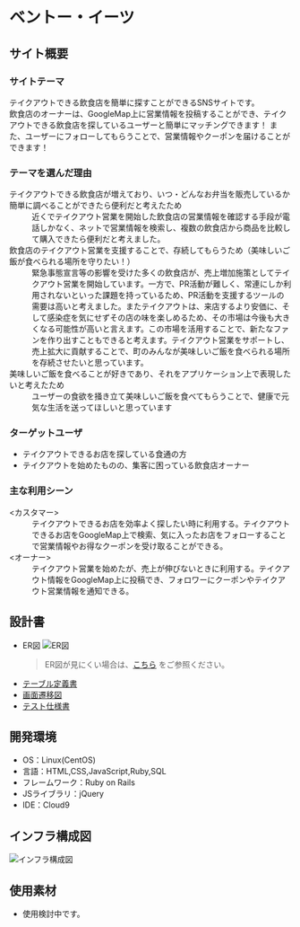 # ベントー・イーツ

## サイト概要

### サイトテーマ
テイクアウトできる飲食店を簡単に探すことができるSNSサイトです。<br>
飲食店のオーナーは、GoogleMap上に営業情報を投稿することができ、テイクアウトできる飲食店を探しているユーザーと簡単にマッチングできます！
また、ユーザーにフォローしてもらうことで、営業情報やクーポンを届けることができます！

### テーマを選んだ理由
<dl>
  <dt>テイクアウトできる飲食店が増えており、いつ・どんなお弁当を販売しているか簡単に調べることができたら便利だと考えたため</dt>
  <dd>近くでテイクアウト営業を開始した飲食店の営業情報を確認する手段が電話しかなく、ネットで営業情報を検索し、複数の飲食店から商品を比較して購入できたら便利だと考えました。</dd>

  <dt>飲食店のテイクアウト営業を支援することで、存続してもらうため（美味しいご飯が食べられる場所を守りたい！）</dt>
  <dd>緊急事態宣言等の影響を受けた多くの飲食店が、売上増加施策としてテイクアウト営業を開始しています。一方で、PR活動が難しく、常連にしか利用されないといった課題を持っているため、PR活動を支援するツールの需要は高いと考えました。またテイクアウトは、来店するより安価に、そして感染症を気にせずその店の味を楽しめるため、その市場は今後も大きくなる可能性が高いと言えます。この市場を活用することで、新たなファンを作り出すこともできると考えます。テイクアウト営業をサポートし、売上拡大に貢献することで、町のみんなが美味しいご飯を食べられる場所を存続させたいと思っています。</dd>

  <dt>美味しいご飯を食べることが好きであり、それをアプリケーション上で表現したいと考えたため</dt>
  <dd>ユーザーの食欲を掻き立て美味しいご飯を食べてもらうことで、健康で元気な生活を送ってほしいと思っています</dd>
</dl>

### ターゲットユーザ
- テイクアウトできるお店を探している食通の方
- テイクアウトを始めたものの、集客に困っている飲食店オーナー

### 主な利用シーン
<dl>
  <dt><カスタマー></dt>
  <dd>テイクアウトできるお店を効率よく探したい時に利用する。テイクアウトできるお店をGoogleMap上で検索、気に入ったお店をフォローすることで営業情報やお得なクーポンを受け取ることができる。</dd>
  <dt><オーナー></dt>
  <dd>テイクアウト営業を始めたが、売上が伸びないときに利用する。テイクアウト情報をGoogleMap上に投稿でき、フォロワーにクーポンやテイクアウト営業情報を通知できる。</dd>
</dl>

## 設計書
- ER図
![ER図](https://user-images.githubusercontent.com/102851643/179388943-49b33060-1d28-430e-b3e4-0e5bedf6caf1.jpg)
  >ER図が見にくい場合は、[こちら](https://drive.google.com/file/d/190SQWqajMvwmHvLalG3qwr6rYdJWSofj/view?usp=sharing) をご参照ください。
- [テーブル定義書](https://docs.google.com/spreadsheets/d/18Yz6ZwXigmcGdX10d_hcda0BXtH84INP/edit#gid=756628059)
- [画面遷移図](https://app.diagrams.net/#G1Nx-DLpkUmvxsOb35LBmMwi-6tPtv8VAF)
- [テスト仕様書](https://docs.google.com/spreadsheets/d/1QgoErg15MSbFttV0-vBXiY01oHu-2CYr/edit#gid=547097470)


## 開発環境
- OS：Linux(CentOS)
- 言語：HTML,CSS,JavaScript,Ruby,SQL
- フレームワーク：Ruby on Rails
- JSライブラリ：jQuery
- IDE：Cloud9

## インフラ構成図
![インフラ構成図](https://user-images.githubusercontent.com/102851643/179396327-40c6edfd-30f4-4be1-8d90-43f26c4781ed.jpg)

## 使用素材
- 使用検討中です。
